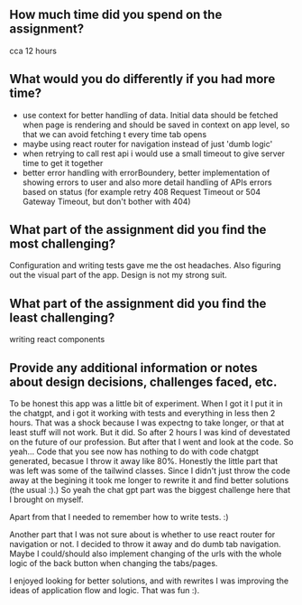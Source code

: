## How much time did you spend on the assignment?
cca 12 hours

## What would you do differently if you had more time?
- use context for better handling of data. Initial data should be fetched when page is rendering and should be saved in context on app level, so that we can avoid fetching t every time tab opens
- maybe using react router for navigation instead of just 'dumb logic'
- when retrying to call rest api i would use a small timeout to give server time to get it together
- better error handling with errorBoundery, better implementation of showing errors to user and also more detail handling of APIs errors based on status (for example retry 408 Request Timeout or 504 Gateway Timeout, but don't bother with 404)

## What part of the assignment did you find the most challenging?
Configuration and writing tests gave me the ost headaches. Also figuring out the visual part of the app. Design is not my strong suit.

## What part of the assignment did you find the least challenging?
writing react components

## Provide any additional information or notes about design decisions, challenges faced, etc.
To be honest this app was a little bit of experiment. When I got it I put it in the chatgpt, and i got it working with tests and everything in less then 2 hours. 
That was a shock because I was expectng to take longer, or that at least stuff will not work. But it did. So after 2 hours I was kind of devestated on the future of our profession. But after that I went and look at the code. So yeah... 
Code that you see now has nothing to do with code chatgpt generated, becasue I throw it away like 80%. Honestly the little part that was left was some of the tailwind classes. Since I didn't just throw the code away at 
the begining it took me longer to rewrite it and find better solutions (the usual :).) So yeah the chat gpt part was the biggest challenge here that I brought on myself.

Apart from that I needed to remember how to write tests. :)

Another part that I was not sure about is whether to use react router for navigation or not. I decided to throw it away and do dumb tab navigation. Maybe I could/should also implement changing of the urls with the whole logic of the back 
button when changing the tabs/pages.

I enjoyed looking for better solutions, and with rewrites I was improving the ideas of application flow and logic. That was fun :).
